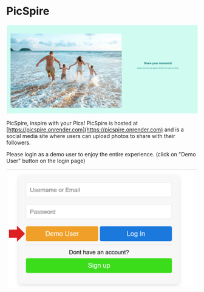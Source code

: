 # PicSpire

![Picspire Main](./Picspiremain.png)

PicSpire, inspire with your Pics! PicSpire is hosted at [https://picspire.onrender.com](https://picspire.onrender.com) and is a social media site where users can upload photos to share with their followers.

Please login as a demo user to enjoy the entire experience. (click on "Demo User" button on the login page)

![Demo Pic](./demopic.png)


